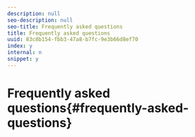 ```yaml
---
description: null
seo-description: null
seo-title: Frequently asked questions
title: Frequently asked questions
uuid: 83c8b154-fbb3-47a8-b7fc-9e3b66d8ef70
index: y
internal: n
snippet: y
---
```


# Frequently asked questions{#frequently-asked-questions}

